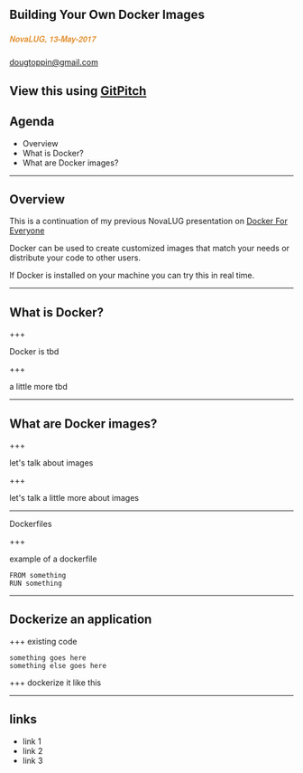 ## Building Your Own Docker Images
##### <span style="font-family:Helvetica Neue; font-weight:bold"><span style="color:#e49436">NovaLUG, 13-May-2017</span>
<span style="color:#e49436">dougtoppin@gmail.com</span>

View this using [GitPitch](https://gitpitch.com/dougtoppin/novalug-docker-images)
---

## Agenda

* Overview
* What is Docker?
* What are Docker images?

---

## Overview

This is a continuation of my previous NovaLUG presentation on 
[Docker For Everyone](https://github.com/dougtoppin/presentations/blob/master/novalug-dockerforeveryone.pdf)

Docker can be used to create customized images that match your needs or distribute your code to other users.

If Docker is installed on your machine you can try this in real time.

---
## What is Docker?

+++

Docker is tbd

+++

a little more tbd

---

## What are Docker images?

+++

let's talk about images

+++

let's talk a little more about images

---

Dockerfiles

+++

example of a dockerfile

```
FROM something
RUN something

```

---

## Dockerize an application

+++
existing code

```
something goes here
something else goes here
```

+++
dockerize it like this

---
## links

* link 1
* link 2
* link 3

